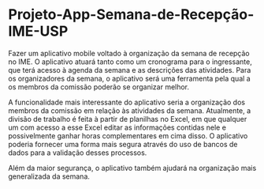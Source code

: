 # Projeto-App-Semana-de-Recepção-IME-USP
Fazer um aplicativo mobile voltado à organização da semana de recepção no IME. O aplicativo atuará tanto como um cronograma para o ingressante, que terá acesso à agenda da semana e as descrições das atividades. Para os organizadores da semana, o aplicativo será uma ferramenta pela qual a os membros da comissão poderão se organizar melhor.

A funcionalidade mais interessante do aplicativo seria a organização dos membros da comissão em relação às atividades da semana. Atualmente, a divisão de trabalho é feita à partir de planilhas no Excel, em que qualquer um com acesso a esse Excel editar as informações contidas nele e possivelmente ganhar horas complementares em cima disso. O aplicativo poderia fornecer uma forma mais segura através do uso de bancos de dados para a validação desses processos. 

Além da maior segurança, o aplicativo também ajudará na organização mais generalizada da semana.
